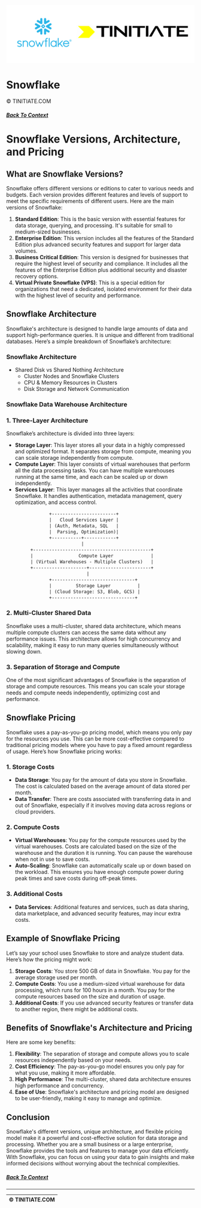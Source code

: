 ![Snowflake Tinitiate Image](snowflake_tinitiate.png)
# Snowflake
&copy; TINITIATE.COM

##### [Back To Context](./README.md)

# Snowflake Versions, Architecture, and Pricing

## What are Snowflake Versions?

Snowflake offers different versions or editions to cater to various needs and budgets. Each version provides different features and levels of support to meet the specific requirements of different users. Here are the main versions of Snowflake:

1. **Standard Edition**: This is the basic version with essential features for data storage, querying, and processing. It's suitable for small to medium-sized businesses.
2. **Enterprise Edition**: This version includes all the features of the Standard Edition plus advanced security features and support for larger data volumes.
3. **Business Critical Edition**: This version is designed for businesses that require the highest level of security and compliance. It includes all the features of the Enterprise Edition plus additional security and disaster recovery options.
4. **Virtual Private Snowflake (VPS)**: This is a special edition for organizations that need a dedicated, isolated environment for their data with the highest level of security and performance.

## Snowflake Architecture

Snowflake's architecture is designed to handle large amounts of data and support high-performance queries. It is unique and different from traditional databases. Here’s a simple breakdown of Snowflake’s architecture:
### **Snowflake Architecture**
- Shared Disk vs Shared Nothing Architecture
   - Cluster Nodes and Snowflake Clusters
   - CPU & Memory Resources in Clusters
   - Disk Storage and Network Communication
### **Snowflake Data Warehouse Architecture**
### 1. **Three-Layer Architecture**

Snowflake’s architecture is divided into three layers:

- **Storage Layer**: This layer stores all your data in a highly compressed and optimized format. It separates storage from compute, meaning you can scale storage independently from compute.
- **Compute Layer**: This layer consists of virtual warehouses that perform all the data processing tasks. You can have multiple warehouses running at the same time, and each can be scaled up or down independently.
- **Services Layer**: This layer manages all the activities that coordinate Snowflake. It handles authentication, metadata management, query optimization, and access control.


```plaintext
                +------------------------+
                |   Cloud Services Layer |
                | (Auth, Metadata, SQL   |
                |  Parsing, Optimization)|
                +-----------+------------+
                            |
         +--------------------------------------------+
         |                 Compute Layer              |
         | (Virtual Warehouses - Multiple Clusters)   |
         +--------------------+-----------------------+
                              |
                +-------------------------------+
                |         Storage Layer          |
                | (Cloud Storage: S3, Blob, GCS) |
                +-------------------------------+
```

### 2. **Multi-Cluster Shared Data**

Snowflake uses a multi-cluster, shared data architecture, which means multiple compute clusters can access the same data without any performance issues. This architecture allows for high concurrency and scalability, making it easy to run many queries simultaneously without slowing down.

### 3. **Separation of Storage and Compute**

One of the most significant advantages of Snowflake is the separation of storage and compute resources. This means you can scale your storage needs and compute needs independently, optimizing cost and performance.

## Snowflake Pricing

Snowflake uses a pay-as-you-go pricing model, which means you only pay for the resources you use. This can be more cost-effective compared to traditional pricing models where you have to pay a fixed amount regardless of usage. Here’s how Snowflake pricing works:

### 1. **Storage Costs**

- **Data Storage**: You pay for the amount of data you store in Snowflake. The cost is calculated based on the average amount of data stored per month.
- **Data Transfer**: There are costs associated with transferring data in and out of Snowflake, especially if it involves moving data across regions or cloud providers.

### 2. **Compute Costs**

- **Virtual Warehouses**: You pay for the compute resources used by the virtual warehouses. Costs are calculated based on the size of the warehouse and the duration it is running. You can pause the warehouse when not in use to save costs.
- **Auto-Scaling**: Snowflake can automatically scale up or down based on the workload. This ensures you have enough compute power during peak times and save costs during off-peak times.

### 3. **Additional Costs**

- **Data Services**: Additional features and services, such as data sharing, data marketplace, and advanced security features, may incur extra costs.

## Example of Snowflake Pricing

Let’s say your school uses Snowflake to store and analyze student data. Here’s how the pricing might work:

1. **Storage Costs**: You store 500 GB of data in Snowflake. You pay for the average storage used per month.
2. **Compute Costs**: You use a medium-sized virtual warehouse for data processing, which runs for 100 hours in a month. You pay for the compute resources based on the size and duration of usage.
3. **Additional Costs**: If you use advanced security features or transfer data to another region, there might be additional costs.

## Benefits of Snowflake's Architecture and Pricing

Here are some key benefits:

1. **Flexibility**: The separation of storage and compute allows you to scale resources independently based on your needs.
2. **Cost Efficiency**: The pay-as-you-go model ensures you only pay for what you use, making it more affordable.
3. **High Performance**: The multi-cluster, shared data architecture ensures high performance and concurrency.
4. **Ease of Use**: Snowflake's architecture and pricing model are designed to be user-friendly, making it easy to manage and optimize.

## Conclusion

Snowflake's different versions, unique architecture, and flexible pricing model make it a powerful and cost-effective solution for data storage and processing. Whether you are a small business or a large enterprise, Snowflake provides the tools and features to manage your data efficiently. With Snowflake, you can focus on using your data to gain insights and make informed decisions without worrying about the technical complexities.






##### [Back To Context](./README.md)
***
| &copy; TINITIATE.COM |
|----------------------|